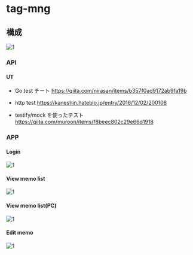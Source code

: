 # tag-mng

## 構成
![1](https://github.com/ddddddO/tag-mng/blob/master/arc/arc.png)

### API
#### UT
- Go test チート
https://qiita.com/nirasan/items/b357f0ad9172ab9fa19b

- http test
https://kaneshin.hateblo.jp/entry/2016/12/02/200108

- testify/mock を使ったテスト
https://qiita.com/muroon/items/f8beec802c29e66d1918

### APP
#### Login
![1](https://github.com/ddddddO/tag-mng/blob/master/arc/_screen/login_by_smartphone.png)

#### View memo list
![1](https://github.com/ddddddO/tag-mng/blob/master/arc/_screen/memos_by_smartphone.png)

#### View memo list(PC)
![1](https://github.com/ddddddO/tag-mng/blob/master/arc/_screen/memos_by_browser.png)

#### Edit memo
![1](https://github.com/ddddddO/tag-mng/blob/master/arc/_screen/memo_edit_by_smartphone.png?raw=true)
